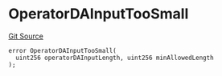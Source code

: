 # OperatorDAInputTooSmall
[Git Source](https://github.com/matter-labs/zksync-contracts/blob/a1506a91fd7e3b73aa6fe10caf12e32f39e26211/contracts/l1-contracts/state-transition/L1StateTransitionErrors.sol)


```solidity
error OperatorDAInputTooSmall(
  uint256 operatorDAInputLength, uint256 minAllowedLength
);
```

